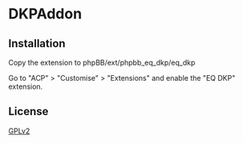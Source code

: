 # DKPAddon

## Installation

Copy the extension to phpBB/ext/phpbb_eq_dkp/eq_dkp

Go to "ACP" > "Customise" > "Extensions" and enable the "EQ DKP" extension.

## License

[GPLv2](license.txt)
